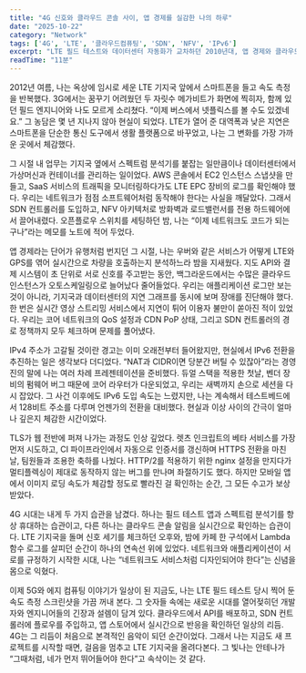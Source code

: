 ```yaml
---
title: "4G 신호와 클라우드 콘솔 사이, 앱 경제를 실감한 나의 하루"
date: "2025-10-22"
category: "Network"
tags: ['4G', 'LTE', '클라우드컴퓨팅', 'SDN', 'NFV', 'IPv6']
excerpt: "LTE 필드 테스트와 데이터센터 자동화가 교차하던 2010년대, 앱 경제와 클라우드 네트워크를 동시에 길들인 개발자의 기록"
readTime: "11분"
---
```


2012년 여름, 나는 옥상에 임시로 세운 LTE 기지국 앞에서 스마트폰을 들고 속도 측정을 반복했다. 3G에서는 꿈꾸기 어려웠던 두 자릿수 메가비트가 화면에 찍히자, 함께 있던 필드 엔지니어와 나도 모르게 소리쳤다. “이제 버스에서 넷플릭스를 볼 수도 있겠네요.” 그 농담은 몇 년 지나지 않아 현실이 되었다. LTE가 열어 준 대역폭과 낮은 지연은 스마트폰을 단순한 통신 도구에서 생활 플랫폼으로 바꾸었고, 나는 그 변화를 가장 가까운 곳에서 체감했다.

그 시절 내 업무는 기지국 옆에서 스펙트럼 분석기를 붙잡는 일만큼이나 데이터센터에서 가상머신과 컨테이너를 관리하는 일이었다. AWS 콘솔에서 EC2 인스턴스 스냅샷을 만들고, SaaS 서비스의 트래픽을 모니터링하다가도 LTE EPC 장비의 로그를 확인해야 했다. 우리는 네트워크가 점점 소프트웨어처럼 동작해야 한다는 사실을 깨달았다. 그래서 SDN 컨트롤러를 도입하고, NFV 아키텍처로 방화벽과 로드밸런서를 전용 하드웨어에서 끌어내렸다. 오픈플로우 스위치를 세팅하던 밤, 나는 “이제 네트워크도 코드가 되는구나”라는 메모를 노트에 적어 두었다.

앱 경제라는 단어가 유행처럼 번지던 그 시절, 나는 우버와 같은 서비스가 어떻게 LTE와 GPS를 엮어 실시간으로 차량을 호출하는지 분석하느라 밤을 지새웠다. 지도 API와 결제 시스템이 초 단위로 서로 신호를 주고받는 동안, 백그라운드에서는 수많은 클라우드 인스턴스가 오토스케일링으로 늘어났다 줄어들었다. 우리는 애플리케이션 로그만 보는 것이 아니라, 기지국과 데이터센터의 지연 그래프를 동시에 보며 장애를 진단해야 했다. 한 번은 실시간 영상 스트리밍 서비스에서 지연이 튀어 이용자 불만이 쏟아진 적이 있었다. 우리는 코어 네트워크의 QoS 설정과 CDN PoP 상태, 그리고 SDN 컨트롤러의 경로 정책까지 모두 체크하며 문제를 풀어냈다.

IPv4 주소가 고갈될 것이란 경고는 이미 오래전부터 들어왔지만, 현실에서 IPv6 전환을 추진하는 일은 생각보다 더디었다. “NAT과 CIDR이면 당분간 버틸 수 있잖아”라는 경영진의 말에 나는 여러 차례 프레젠테이션을 준비했다. 듀얼 스택을 적용한 첫날, 벤더 장비의 펌웨어 버그 때문에 코어 라우터가 다운되었고, 우리는 새벽까지 손으로 세션을 다시 잡았다. 그 사건 이후에도 IPv6 도입 속도는 느렸지만, 나는 계속해서 테스트베드에서 128비트 주소를 다루며 언젠가의 전환을 대비했다. 현실과 이상 사이의 간극이 얼마나 깊은지 체감한 시간이었다.

TLS가 웹 전반에 퍼져 나가는 과정도 인상 깊었다. 렛츠 인크립트의 베타 서비스를 가장 먼저 시도하고, CI 파이프라인에서 자동으로 인증서를 갱신하며 HTTPS 전환을 마친 날, 팀원들과 조용한 축하를 나눴다. HTTP/2를 적용하기 위한 nginx 설정을 만지다가 멀티플렉싱이 제대로 동작하지 않는 버그를 만나며 좌절하기도 했다. 하지만 모바일 앱에서 이미지 로딩 속도가 체감할 정도로 빨라진 걸 확인하는 순간, 그 모든 수고가 보상받았다.

4G 시대는 내게 두 가지 습관을 남겼다. 하나는 필드 테스트 앱과 스펙트럼 분석기를 항상 휴대하는 습관이고, 다른 하나는 클라우드 콘솔 알림을 실시간으로 확인하는 습관이다. LTE 기지국을 돌며 신호 세기를 체크하던 오후와, 밤에 카페 한 구석에서 Lambda 함수 로그를 살피던 순간이 하나의 연속선 위에 있었다. 네트워크와 애플리케이션이 서로를 규정하기 시작한 시대, 나는 “네트워크도 서비스처럼 디자인되어야 한다”는 신념을 몸으로 익혔다.

이제 5G와 에지 컴퓨팅 이야기가 일상이 된 지금도, 나는 LTE 필드 테스트 당시 찍어 둔 속도 측정 스크린샷을 가끔 꺼내 본다. 그 숫자들 속에는 새로운 시대를 열어젖히던 개발자와 엔지니어들의 긴장과 설렘이 담겨 있다. 클라우드에서 API를 배포하고, SDN 컨트롤러에 플로우를 주입하고, 앱 스토어에서 실시간으로 반응을 확인하던 일상의 리듬. 4G는 그 리듬이 처음으로 본격적인 음악이 되던 순간이었다. 그래서 나는 지금도 새 프로젝트를 시작할 때면, 걸음을 멈추고 LTE 기지국을 올려다본다. 그 빛나는 안테나가 “그때처럼, 네가 먼저 뛰어들어야 한다”고 속삭이는 것 같다.
